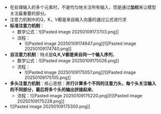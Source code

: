 - 在处理输入的多个元素时，不是均匀地关注所有输入，而是通过**加权**来让模型关注最重要的部分。
- 注意力机制中的Q，K，V都是来自输入向量的通过公式进行求
- **标准注意力机制**：
	- 数学公式：![[Pasted image 20250109173703.png]]
	- 流程：
		- ![[Pasted image 20250109174647.png]]![[Pasted image 20250109174740.png]]
- **自注意力机制**：特点是**Q,K,V都是来自同一个输入序列**。
	- 数学公式：![[Pasted image 20250109175028.png]]
	- 流程：
		- ![[Pasted image 20250109175057.png]]![[Pasted image 20250109175105.png]]
- **多头注意力机制**：核心思想：**并行计算多个不同的注意力头，每个头关注输入的不同部分，最后将多个头的输出拼接起来**。
	- 流程：![[Pasted image 20250109175220.png]]![[Pasted image 20250109175228.png]]
- ![[Pasted image 20250109175300.png]]